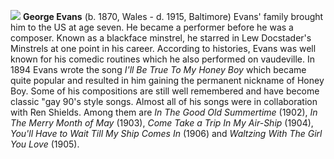 ![](/georgeevans.jpg)
**George Evans** (b. 1870, Wales - d. 1915, Baltimore) Evans' family brought him to the US at age seven. He became a performer before he was a composer. Known as a blackface minstrel, he starred in Lew Docstader's Minstrels at one point in his career. According to histories, Evans was well known for his comedic routines which he also performed on vaudeville. In 1894 Evans wrote the song *I'll Be True To My Honey Boy* which became quite popular and resulted in him gaining the permanent nickname of Honey Boy. Some of his compositions are still well remembered and have become classic "gay 90's style songs. Almost all of his songs were in collaboration with Ren Shields. Among them are *In The Good Old Summertime* (1902), *In The Merry Month of May* (1903), *Come Take a Trip In My Air-Ship* (1904), *You'll Have to Wait Till My Ship Comes In* (1906) and *Waltzing With The Girl You Love* (1905).